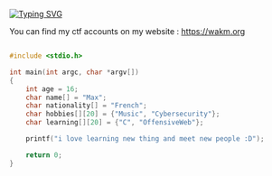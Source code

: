 [![Typing SVG](https://readme-typing-svg.demolab.com?font=Fira+Code&pause=1000&color=F7F7F7&width=435&lines=Haiiiii)](https://git.io/typing-svg)

You can find my ctf accounts on my website : https://wakm.org


```c

#include <stdio.h>

int main(int argc, char *argv[])
{
    int age = 16;
    char name[] = "Max";
    char nationality[] = "French";
    char hobbies[][20] = {"Music", "Cybersecurity"};
    char learning[][20] = {"C", "OffensiveWeb"};

    printf("i love learning new thing and meet new people :D");

    return 0;
}
